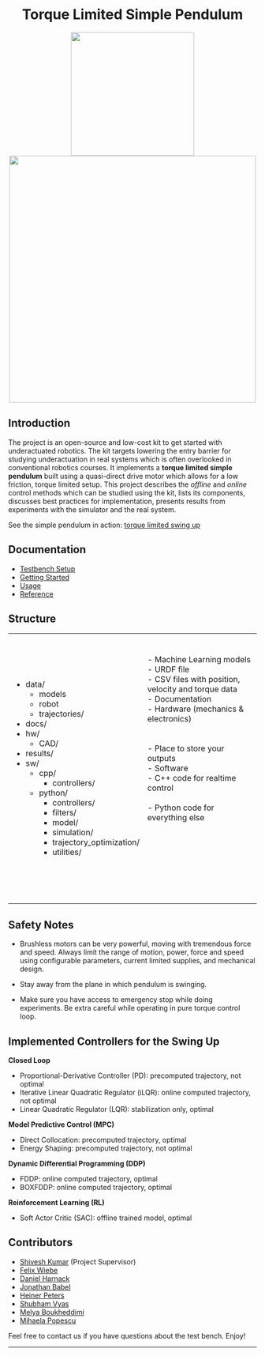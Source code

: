 <div align="center">

#  Torque Limited Simple Pendulum
</div>

<div align="center">
<img width="250" src="../hw/simple_pendulum_CAD.png">
<img width="500" src="../hw/pendulum_swingup_animation.gif">
</div>

## Introduction #

The project is an open-source and low-cost kit to get started with underactuated robotics. The kit targets lowering the entry barrier for studying underactuation in real systems which is often overlooked in conventional robotics courses. It implements a **torque limited simple pendulum** built using a quasi-direct drive motor which allows for a low friction, torque limited setup. This project describes the _offline_ and _online_ control methods which can be studied using the kit, lists its components, discusses best practices for implementation, presents results from experiments with the simulator and the real system.


See the simple pendulum in action: [torque limited swing up](/hw/simple_pendulum_swingup.mp4)


## Documentation 

* [Testbench Setup](docs/testbench_setup.md)
* [Getting Started](docs/getting_started.md)
* [Usage](docs/usage.md)
* [Reference](docs/reference.md)


## Structure #

<table>
	<tr>
        <td><ul>
                <li>data/
                <ul>
                    <li>models</li>
                    <li>robot</li>
                    <li>trajectories/</li>
                </ul>
                <li>docs/</li>
                <li>hw/
                <ul>
                    <li>CAD/</li>
                </ul>
                <li>results/</li>
                <li>sw/
                <ul>
                    <li>cpp/
                    <ul>
                        <li>controllers/</li>
                    </ul>
                    <li>python/
                    <ul>
                        <li>controllers/</li>
                        <li>filters/</li>
                        <li>model/</li>
                        <li>simulation/</li>
                        <li>trajectory_optimization/</li>
                        <li>utilities/</li>
                </ul>
                </ul>
            </ul></td>    
		<td> <br>  <br>- Machine Learning models <br> - URDF file <br> - CSV files with position, velocity and torque data <br>- Documentation <br> - Hardware (mechanics & electronics) <br> <br> <br> - Place to store your outputs  <br> - Software <br> - C++ code for realtime control <br> <br> - Python code for everything else <br>  <br>  <br>  <br>  <br>  <br> <br> <br> &emsp;  &emsp;  &emsp;  &emsp;  &emsp;  &emsp;
           </td>
    </tr>
</table>


## Safety Notes #

* Brushless motors can be very powerful, moving with tremendous force and speed. Always limit the range of motion, power, force and speed using configurable parameters, current limited supplies, and mechanical design.

* Stay away from the plane in which pendulum is swinging. 

* Make sure you have access to emergency stop while doing experiments. Be extra careful while operating in pure torque control loop. 

## Implemented Controllers for the Swing Up #
**Closed Loop**
* Proportional-Derivative Controller (PD): precomputed trajectory, not optimal
* Iterative Linear Quadratic Regulator (iLQR): online computed trajectory, not optimal
* Linear Quadratic Regulator (LQR): stabilization only, optimal

**Model Predictive Control (MPC)**
* Direct Collocation: precomputed trajectory, optimal
* Energy Shaping: precomputed trajectory, not optimal

**Dynamic Differential Programming (DDP)**
* FDDP: online computed trajectory, optimal
* BOXFDDP: online computed trajectory, optimal

**Reinforcement Learning (RL)**
* Soft Actor Critic (SAC): offline trained model, optimal


## Contributors #

* [Shivesh Kumar](https://robotik.dfki-bremen.de/en/about-us/staff/shku02.html) (Project Supervisor)
* [Felix Wiebe](https://robotik.dfki-bremen.de/en/about-us/staff/fewi01.html)
* [Daniel Harnack](https://robotik.dfki-bremen.de/en/about-us/staff/daha03.html)
* [Jonathan Babel](https://robotik.dfki-bremen.de/en/about-us/staff/joba02.html)
* [Heiner Peters](https://robotik.dfki-bremen.de/en/about-us/staff/hepe02.html)
* [Shubham Vyas](https://robotik.dfki-bremen.de/en/about-us/staff/shvy01/)
* [Melya Boukheddimi](https://robotik.dfki-bremen.de/en/about-us/staff/mebo01/)
* [Mihaela Popescu](https://robotik.dfki-bremen.de/en/about-us/staff/mipo02/)

Feel free to contact us if you have questions about the test bench. Enjoy!

-----------------------------------------------------------------------------------------------------------------------------
